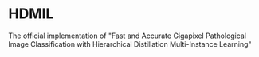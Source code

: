 # HDMIL
The official implementation of "Fast and Accurate Gigapixel Pathological Image Classification with Hierarchical Distillation Multi-Instance Learning"
